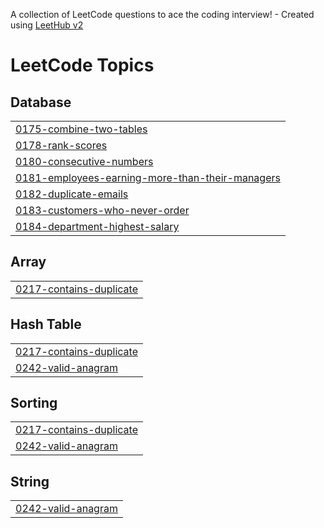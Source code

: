 A collection of LeetCode questions to ace the coding interview! - Created using [LeetHub v2](https://github.com/arunbhardwaj/LeetHub-2.0)
<!---LeetCode Topics Start-->
# LeetCode Topics
## Database
|  |
| ------- |
| [0175-combine-two-tables](https://github.com/gitvictorvats/Leetcode/tree/master/0175-combine-two-tables) |
| [0178-rank-scores](https://github.com/gitvictorvats/Leetcode/tree/master/0178-rank-scores) |
| [0180-consecutive-numbers](https://github.com/gitvictorvats/Leetcode/tree/master/0180-consecutive-numbers) |
| [0181-employees-earning-more-than-their-managers](https://github.com/gitvictorvats/Leetcode/tree/master/0181-employees-earning-more-than-their-managers) |
| [0182-duplicate-emails](https://github.com/gitvictorvats/Leetcode/tree/master/0182-duplicate-emails) |
| [0183-customers-who-never-order](https://github.com/gitvictorvats/Leetcode/tree/master/0183-customers-who-never-order) |
| [0184-department-highest-salary](https://github.com/gitvictorvats/Leetcode/tree/master/0184-department-highest-salary) |
## Array
|  |
| ------- |
| [0217-contains-duplicate](https://github.com/gitvictorvats/Leetcode/tree/master/0217-contains-duplicate) |
## Hash Table
|  |
| ------- |
| [0217-contains-duplicate](https://github.com/gitvictorvats/Leetcode/tree/master/0217-contains-duplicate) |
| [0242-valid-anagram](https://github.com/gitvictorvats/Leetcode/tree/master/0242-valid-anagram) |
## Sorting
|  |
| ------- |
| [0217-contains-duplicate](https://github.com/gitvictorvats/Leetcode/tree/master/0217-contains-duplicate) |
| [0242-valid-anagram](https://github.com/gitvictorvats/Leetcode/tree/master/0242-valid-anagram) |
## String
|  |
| ------- |
| [0242-valid-anagram](https://github.com/gitvictorvats/Leetcode/tree/master/0242-valid-anagram) |
<!---LeetCode Topics End-->